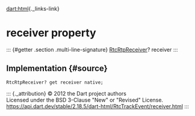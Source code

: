 [dart:html](../../dart-html/dart-html-library){._links-link}

receiver property
=================

::: {#getter .section .multi-line-signature}
[RtcRtpReceiver](../rtcrtpreceiver-class)? receiver
:::

Implementation {#source}
--------------

``` {.language-dart data-language="dart"}
RtcRtpReceiver? get receiver native;
```

::: {._attribution}
© 2012 the Dart project authors\
Licensed under the BSD 3-Clause \"New\" or \"Revised\" License.\
<https://api.dart.dev/stable/2.18.5/dart-html/RtcTrackEvent/receiver.html>
:::
